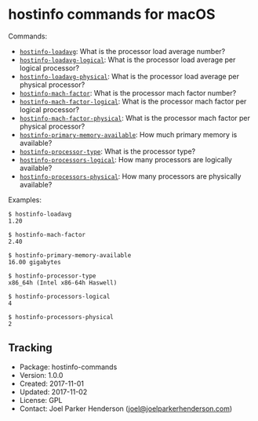 # hostinfo commands for macOS

Commands:

* [`hostinfo-loadavg`](hostinfo-loadavg): What is the processor load average number?
* [`hostinfo-loadavg-logical`](hostinfo-loadavg-logical): What is the processor load average per logical processor?
* [`hostinfo-loadavg-physical`](hostinfo-loadavg-logical): What is the processor load average per physical processor?
* [`hostinfo-mach-factor`](hostinfo-mach-factor): What is the processor mach factor number?
* [`hostinfo-mach-factor-logical`](hostinfo-mach-factor-logical): What is the processor mach factor per logical processor?
* [`hostinfo-mach-factor-physical`](hostinfo-mach-factor-physical): What is the processor mach factor per physical processor?
* [`hostinfo-primary-memory-available`](hostinfo-primary-memory-available): How much primary memory is available?
* [`hostinfo-processor-type`](hostinfo-processor-type): What is the processor type?
* [`hostinfo-processors-logical`](hostinfo-processors-logical): How many processors are logically available?
* [`hostinfo-processors-physical`](hostinfo-processors-physical): How many processors are physically available?

Examples:

    $ hostinfo-loadavg
    1.20

    $ hostinfo-mach-factor
    2.40

    $ hostinfo-primary-memory-available
    16.00 gigabytes

    $ hostinfo-processor-type
    x86_64h (Intel x86-64h Haswell)

    $ hostinfo-processors-logical
    4

    $ hostinfo-processors-physical
    2


## Tracking

  * Package: hostinfo-commands
  * Version: 1.0.0
  * Created: 2017-11-01
  * Updated: 2017-11-02
  * License: GPL
  * Contact: Joel Parker Henderson (joel@joelparkerhenderson.com)


